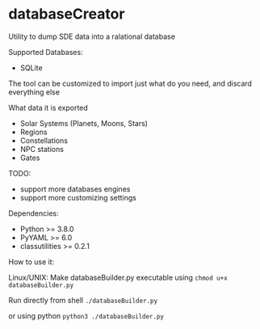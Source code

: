 # databaseCreator

Utility to dump SDE data into a ralational database

Supported Databases:

  * SQLite

The tool can be customized to import just what do you need, and discard everything else

What data it is exported

  * Solar Systems (Planets, Moons, Stars)
  * Regions
  * Constellations
  * NPC stations
  * Gates

TODO:

  * support more databases engines
  * support more customizing settings

Dependencies:

  * Python >= 3.8.0
  * PyYAML >= 6.0
  * classutilities >= 0.2.1
  
How to use it:
 
 Linux/UNIX: Make databaseBuilder.py executable using ```chmod u+x databaseBuilder.py```
 
 Run directly from shell ```./databaseBuilder.py```
 
 or using python ```python3 ./databaseBuilder.py```

